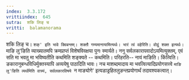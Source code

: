 ```yaml
---
index:  3.3.172
vrittiindex:  645
sutra:  शकि लिङ् च
vritti:  balamanorama 
---
```


शकि लिङ् च। `शक्' इति भावे क्विबन्तम्। शक्तौ गम्यमानायामित्यर्थः। भारं त्वं वहेरिति। वोढुं शक्त इत्यर्थः। `माङि लु'ङिति व्याख्यातमपि क्रमप्राप्तं विशेषविवक्षया पुनः स्मार्यते। ननु सर्वलकारापवादोऽयमित्युक्तम्, एवं सति मा भवतु मा भविष्यतीति कथमिति शङ्क्यते -- कथमिति। परिहरति-- नायं माङिति। किंत्विति। ङकारानुबन्धविधिर्मुक्तस्यापि अव्ययेषु पाठादिति भावः। नच माशब्दमादाय मा भवत्वित्यादिप्रयोगसत्त्वे `माङि लु'ङिति व्यर्थमिति वाच्यं, सर्वलकारविषये `न माङ्योगे' इत्यडाड्रहितलुङन्तप्रयोगार्थं तदावश्यकत्वात्। 

